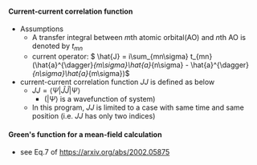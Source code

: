 #### Current-current correlation function
- Assumptions
  - A transfer integral between $m$th atomic orbital(AO) and $n$th AO is denoted by $t_{mn}$
  - current operator: $ \hat{J} = i\sum_{mn\sigma} t_{mn} (\hat{a}^{\dagger}_{m\sigma}\hat{a}_{n\sigma} - \hat{a}^{\dagger}_{n\sigma}\hat{a}_{m\sigma})$
- current-current correlation function $JJ$ is defined as below
  - $JJ = \langle \Psi | \hat{J}\hat{J} | \Psi \rangle$ 
    - ($|\Psi\rangle$ is a wavefunction of system)
  - In this program, $JJ$ is limited to a case with same time and same position (i.e. $JJ$ has only two indices)

 #### Green's function for a mean-field calculation
 - see Eq.7 of https://arxiv.org/abs/2002.05875
